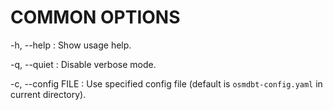 
# COMMON OPTIONS

-h, \--help
:   Show usage help.

-q, \--quiet
:   Disable verbose mode.

-c, \--config FILE
:   Use specified config file (default is `osmdbt-config.yaml` in current
    directory).

